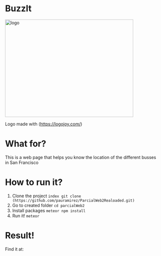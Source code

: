 # BuzzIt

<img alt="logo" src="https://i.imgur.com/H0kyza6.png" width="420" height="319">

Logo made with (https://logojoy.com/)

# What for?

This is a web page that helps you know the location of the different busses in San Francisco

# How to run it?

1. Clone the project 
	`index git clone (https://github.com/pauramirez/ParcialWeb2Realoaded.git)`
2. Go to created folder
	`cd parcialWeb2`
3. Install packages 
	`meteor npm install`
4. Run it!
	`meteor`


# Result!
Find it at: 
